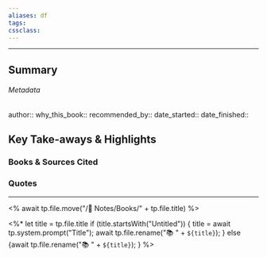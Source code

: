```yaml
---
aliases: df
tags: 
cssclass:
---
```

---
## Summary

###### Metadata 
author:: 
why_this_book::
recommended_by:: 
date_started::
date_finished::

## Key Take-aways & Highlights
### Books & Sources Cited
### Quotes
---

<% await tp.file.move("/🌿 Notes/Books/" + tp.file.title) %>

<%*
  let title = tp.file.title
  if (title.startsWith("Untitled")) {
    title = await tp.system.prompt("Title");
    await tp.file.rename("📚 " + `${title}`);
  } else {await tp.file.rename("📚 " + `${title}`);
  }
%>